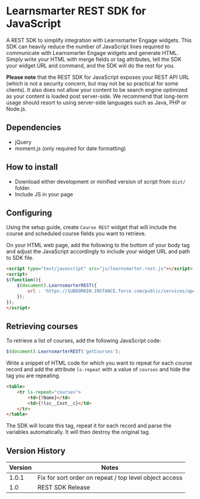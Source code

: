 # Learnsmarter REST SDK for JavaScript
A REST SDK to simplify integration with Learnsmarter Engage widgets. This SDK can heavily reduce the number of JavaScript lines required to communicate with Learnsmarter Engage widgets and generate HTML. Simply write your HTML with merge fields or tag attributes, tell the SDK your widget URL and command, and the SDK will do the rest for you.

**Please note** that the REST SDK for JavaScript exposes your REST API URL (which is not a security concern, but may not be so practical for some clients). It also does not allow your content to be search engine optimized as your content is loaded post server-side. We recommend that long-term usage should resort to using server-side languages such as Java, PHP or Node.js.

## Dependencies
- jQuery
- moment.js (only required for date formatting)

## How to install
- Download either development or minified version of script from `dist/` folder.
- Include JS in your page

## Configuring

Using the setup guide, create `Course REST` widget that will include the course and scheduled course fields you want to retrieve.

On your HTML web page, add the following to the bottom of your body tag and adjust the JavaScript accordingly to include your widget URL and path to SDK file.

```html
<script type="text/javascript" src="js/learnsmarter.rest.js"></script>
<script>
$(function(){
    $(document).LearnsmarterREST({
        url : 'https://SUBDOMAIN.INSTANCE.force.com/public/services/apexrest/lsi/widget/WIDGET_NAME'
    });
});
</script>
```

## Retrieving courses

To retrieve a list of courses, add the following JavaScript code:

```javascript
$(document).LearnsmarterREST('getCourses');
```

Write a snippet of HTML code for which you want to repeat for each course record and add the attribute `ls-repeat` with a value of `courses` and hide the tag you are repeating.

```html
<table>
	<tr ls-repeat="courses">
		<td>{!Name}</td>
		<td>{!lsc__Cost__c}</td>
	</tr>
</table>
```

The SDK will locate this tag, repeat it for each record and parse the variables automatically. It will then destroy the original tag.


## Version History


| Version   | Notes                    |
| --------- | ------------------------ |
| 1.0.1     | Fix for sort order on repeat / top level object access |
| 1.0       | REST SDK Release         |
